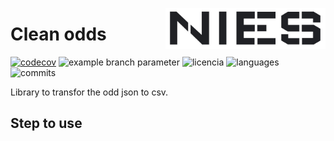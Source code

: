 <a href="https://www.nies.futbol/"><img
src="https://github.com/nepito/world_cup_semis/blob/develop/img/logo.jpeg" align="right" width="256"
/></a>

# Clean odds
[![codecov](https://codecov.io/github/niesfutbol/clean_odds/graph/badge.svg?token=eL319dwvyp)](https://codecov.io/github/niesfutbol/clean_odds)
![example branch
parameter](https://github.com/niesfutbol/clean_odds/actions/workflows/actions.yml/badge.svg)
![licencia](https://img.shields.io/github/license/niesfutbol/clean_odds)
![languages](https://img.shields.io/github/languages/top/niesfutbol/clean_odds)
![commits](https://img.shields.io/github/commit-activity/y/niesfutbol/clean_odds)

Library to transfor the odd json to csv.

## Step to use

